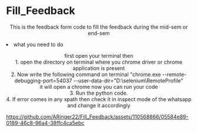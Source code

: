 ﻿# Fill_Feedback
 
 <p align="center"> This is the feedback form code to fill the feedback during the mid-sem or end-sem </p>
 <p><li> what you need to do </li> </p>
 <p align="center"> first open your terminal then <br> 
                    1. open the directory on terminal where you chrome driver or chrome application is present <br>
                    2. Now write the following command on terminal "chrome.exe --remote-debugging-port=54037 --user-data-dir="D:\selenium\RemoteProfile"<br>
                    it will open a chrome now you can run your code <br>
                    3. Run the python code. <br>
                    4. If error comes in any xpath then check it in inspect mode of the whatsapp and change it accordingly <br>  </p> 
                    



https://github.com/ARinger22/Fill_Feedback/assets/110568866/05584e89-0189-46c8-96a4-38ffc4ca5ebc

